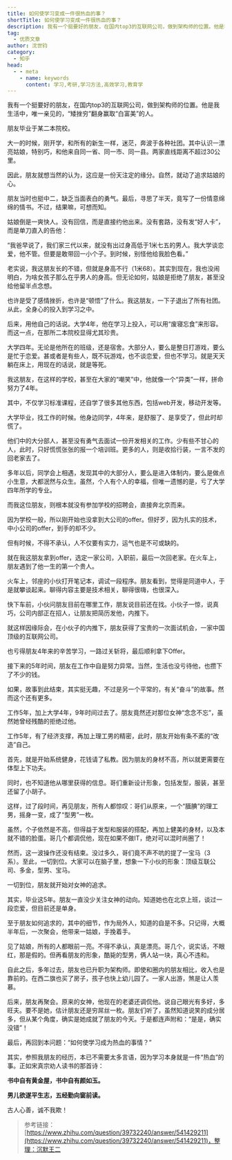```yaml
---
title: 如何使学习变成一件很热血的事？
shortTitle: 如何使学习变成一件很热血的事？
description: 我有一个挺要好的朋友，在国内top3的互联网公司，做到架构师的位置。他是我生活中，唯一亲见的，“矮挫穷…
tag:
  - 优质文章
author: 沈世钧 
category:
  - 知乎
head:
  - - meta
    - name: keywords
      content: 学习,考研,学习方法,高效学习,教育学
---
```


我有一个挺要好的朋友，在国内top3的互联网公司，做到架构师的位置。他是我生活中，唯一亲见的，“矮挫穷”翻身赢取“白富美”的人。

朋友毕业于某二本院校。

大一的时候，刚开学，和所有的新生一样，迷茫，奔波于各种社团。其中认识一漂亮姑娘，特别巧，和他来自同一省、同一市、同一县。两家直线距离不超过30公里。

因此，朋友就想当然的认为，这应是一份天注定的缘分。自然，就动了追求姑娘的心。

朋友当时也挺中二，缺乏当面表白的勇气。最后，寻思了半天，竟写了一份情意绵绵的情书。不过，结果嘛，可想而知。

姑娘倒是一爽快人。没有回信，而是直接约他出来。没有套路，没有发“好人卡”，而是单刀直入的告他：

“我爸早说了，我们家三代以来，就没有出过身高低于1米七五的男人。我大学谈恋爱，他不管。但要是敢带回一小个子。到时候，别怪他给我脸色看。”

老实说，我这朋友长的不错，但就是身高不行（1米68）。其实到现在，我也没闹明白，为啥女孩子那么在乎男人的身高。但无论如何，姑娘是拒绝了朋友，甚至没给他留半点念想。

也许是受了感情挫折，也许是“顿悟”了什么。我这朋友，一下子退出了所有社团。从此，全身心的投入到学习之中。

后来，用他自己的话说。大学4年，他在学习上投入，可以用“废寝忘食”来形容。而这一点，在那所二本院校显得尤其珍贵。

大学四年。无论是他所在的班级，还是宿舍。大部分人，要么是整日打游戏，要么是忙于恋爱。甚或者是有些人，既不玩游戏，也不谈恋爱，但也不学习。就是天天躺在床上，用现在的话说，就是等死。

我这朋友，在这样的学校，甚至在大家的“嘲笑”中，他就像一个“异类”一样，拼命努力了4年。

其中，不仅学习标准课程，还自学了很多其他东西，包括web开发，移动开发等。

大学毕业，找工作的时候。他身边同学，4年来，是舒服了、是享受了，但此时却慌了。

他们中的大分部人，甚至没有勇气去面试一份开发相关的工作。少有些不甘心的人，此时，只好慌慌张张的报一个培训班。更多的人，则是收拾行装，一言不发的回老家去了。

多年以后，同学会上相遇，发现其中的大部分人，要么是进入体制内，要么是做点小生意，大都泯然与众生。虽然，个人有个人的幸福，但唯一遗憾的是，亏了大学四年所学的专业。

而我这位朋友，则根本就没有参加学校的招聘会，直接奔北京而来。

因为学校一般，所以刚开始也没拿到大公司的offer。但好歹，因为扎实的技术，中小公司的offer，到手的却不少。

但有时候，不得不承认，人不仅要有实力，运气也是不可或缺的。

就在我这朋友拿到offer，选定一家公司，入职前，最后一次回老家。在火车上，朋友遇到了他一生的第一个贵人。

火车上，邻座的小伙打开笔记本，调试一段程序。朋友看到，觉得是同道中人，于是就攀谈起来。聊得内容主要是技术相关，聊得很嗨，也很深入。

快下车前，小伙问朋友目前在哪里工作，朋友说目前还在找。小伙子一惊，说真巧，公司内部正在招人，让朋友把简历发他，内推下。

就这样因缘际会，在小伙子的内推下，朋友获得了宝贵的一次面试机会，一家中国顶级的互联网公司。

也亏得朋友4年来的辛苦学习，一路过关斩将，最后顺利拿下Offer。

接下来的5年时间，朋友在工作中自是努力异常。当然，生活也没亏待他，也攒下了不少的钱。

如果，故事到此结束，其实挺无趣，不过是另一个平常的，有关“奋斗”的故事。然而这个还有更多。

工作5年，加上大学4年，9年时间过去了。朋友竟然还对那位女神“念念不忘”，虽然她曾经残酷的拒绝过他。

工作5年，有了经济支撑，再加上理工男的精密，此时，朋友开始有条不紊的“改造”自己。

首先，就是开始系统健身，花钱请了私教。因为朋友的身材不高，所以就更需要在体型上下功夫。

同时，也不知道他从哪里获得的信息。哥们重新设计形象，包括发型，服装，甚至还留了小胡子。

这样，过了段时间，再见朋友，所有人都惊叹：哥们从原来，一个“腼腆”的理工男，摇身一变，成了“型男”一枚。

虽然，个子依然是不高，但得益于发型和服装的搭配，再加上健美的身材，以及本就不错的脸蛋。哥几个都调侃他，现在如果不做IT，绝对可以混时尚圈了！

然而，这一波操作还没有结束。没过多久，哥们竟不声不吭的提了一宝马（3系）。至此，一切到位。大家可以在脑子里，想象一下小伙的形象：顶级互联公司、多金，型男、宝马。

一切到位，朋友就开始对女神的追求。

其实，毕业这5年。朋友一直没少关注女神的动向。知道她也在北京上班，谈过一段恋爱，但目前还是单身。

至于朋友如何追求的，其中的细节，作为局外人，知道的自是不多。只记得，大概半年后，一次聚会，他带来一姑娘，手挽着手。

见了姑娘，所有的人都眼前一亮。不得不承认，真是漂亮。哥几个，说实话，不眼红，那是假的。但再看朋友的形象，酷毙的型男，俩人站一块，真心不违和。

自此之后，多年过去，朋友也已升职为架构师。即使和圈内的朋友相比，收入也是靠前的。在西二旗也买了房子，孩子也快上幼儿园了。一家人出游，煞是让人羡慕。

后来，朋友再聚会。原来的女神，他现在的老婆还调侃他。说自己眼光有多好，多旺夫。要不是她，估计朋友还是穷屌丝一枚。朋友们听了，虽然知道说笑的成分居多，但从某个角度，确实是她成就了朋友的今天。于是都连声附和：“是是，确实没错”！

最后，再回到本问题：“如何使学习成为热血的事情？”

其实，参照我朋友的经历，本已不需要太多言语，因为学习本身就是一件“热血”的事。正如宋真宗劝人读书的那首诗：

**书中自有黄金屋，书中自有颜如玉。**

**男儿欲遂平生志，五经勤向窗前读。**

古人心善，诚不我欺！

>参考链接：[https://www.zhihu.com/question/39732240/answer/541429211](https://www.zhihu.com/question/39732240/answer/541429211)，整理：沉默王二
